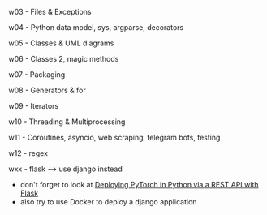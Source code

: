 w03 - Files & Exceptions

w04 - Python data model, sys, argparse, decorators

w05 - Classes & UML diagrams

w06 - Classes 2, magic methods

w07 - Packaging

w08 - Generators & for

w09 - Iterators

w10 - Threading & Multiprocessing

w11 - Coroutines, asyncio, web scraping, telegram bots, testing

w12 - regex

wxx - flask --> use django instead
- don't forget to look at [Deploying PyTorch in Python via a REST API with Flask](https://pytorch.org/tutorials/intermediate/flask_rest_api_tutorial.html)
- also try to use Docker to deploy a django application